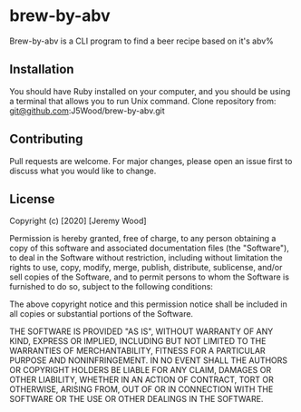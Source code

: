 # brew-by-abv

Brew-by-abv is a CLI program to find a beer recipe based on it's abv%

## Installation
You should have Ruby installed on your computer, and you should be using a terminal that allows you to run Unix command.
Clone repository from: git@github.com:J5Wood/brew-by-abv.git

## Contributing
Pull requests are welcome. For major changes, please open an issue first to discuss what you would like to change.

## License
Copyright (c) [2020] [Jeremy Wood]

Permission is hereby granted, free of charge, to any person obtaining a copy
of this software and associated documentation files (the "Software"), to deal
in the Software without restriction, including without limitation the rights
to use, copy, modify, merge, publish, distribute, sublicense, and/or sell
copies of the Software, and to permit persons to whom the Software is
furnished to do so, subject to the following conditions:

The above copyright notice and this permission notice shall be included in all
copies or substantial portions of the Software.

THE SOFTWARE IS PROVIDED "AS IS", WITHOUT WARRANTY OF ANY KIND, EXPRESS OR
IMPLIED, INCLUDING BUT NOT LIMITED TO THE WARRANTIES OF MERCHANTABILITY,
FITNESS FOR A PARTICULAR PURPOSE AND NONINFRINGEMENT. IN NO EVENT SHALL THE
AUTHORS OR COPYRIGHT HOLDERS BE LIABLE FOR ANY CLAIM, DAMAGES OR OTHER
LIABILITY, WHETHER IN AN ACTION OF CONTRACT, TORT OR OTHERWISE, ARISING FROM,
OUT OF OR IN CONNECTION WITH THE SOFTWARE OR THE USE OR OTHER DEALINGS IN THE
SOFTWARE.